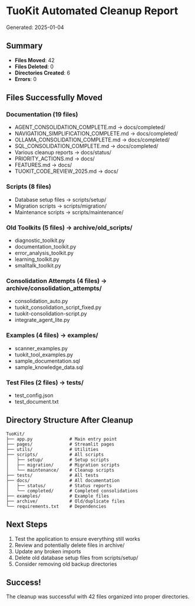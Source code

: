 # TuoKit Automated Cleanup Report

Generated: 2025-01-04

## Summary

- **Files Moved**: 42
- **Files Deleted**: 0  
- **Directories Created**: 6
- **Errors**: 0

## Files Successfully Moved

### Documentation (19 files)
- AGENT_CONSOLIDATION_COMPLETE.md -> docs/completed/
- NAVIGATION_SIMPLIFICATION_COMPLETE.md -> docs/completed/
- OLLAMA_CONSOLIDATION_COMPLETE.md -> docs/completed/
- SQL_CONSOLIDATION_COMPLETE.md -> docs/completed/
- Various cleanup reports -> docs/status/
- PRIORITY_ACTIONS.md -> docs/
- FEATURES.md -> docs/
- TUOKIT_CODE_REVIEW_2025.md -> docs/

### Scripts (8 files)
- Database setup files -> scripts/setup/
- Migration scripts -> scripts/migration/
- Maintenance scripts -> scripts/maintenance/

### Old Toolkits (5 files) -> archive/old_scripts/
- diagnostic_toolkit.py
- documentation_toolkit.py
- error_analysis_toolkit.py
- learning_toolkit.py
- smalltalk_toolkit.py

### Consolidation Attempts (4 files) -> archive/consolidation_attempts/
- consolidation_auto.py
- tuokit_consolidation_script_fixed.py
- tuokit-consolidation-script.py
- integrate_agent_lite.py

### Examples (4 files) -> examples/
- scanner_examples.py
- tuokit_tool_examples.py
- sample_documentation.sql
- sample_knowledge_data.sql

### Test Files (2 files) -> tests/
- test_config.json
- test_document.txt

## Directory Structure After Cleanup

```
TuoKit/
├── app.py              # Main entry point
├── pages/              # Streamlit pages
├── utils/              # Utilities
├── scripts/            # All scripts
│   ├── setup/          # Setup scripts
│   ├── migration/      # Migration scripts
│   └── maintenance/    # Cleanup scripts
├── tests/              # All tests
├── docs/               # All documentation
│   ├── status/         # Status reports
│   └── completed/      # Completed consolidations
├── examples/           # Example files
├── archive/            # Old/duplicate files
└── requirements.txt    # Dependencies
```

## Next Steps

1. Test the application to ensure everything still works
2. Review and potentially delete files in archive/
3. Update any broken imports
4. Delete old database setup files from scripts/setup/
5. Consider removing old backup directories

## Success!

The cleanup was successful with 42 files organized into proper directories.